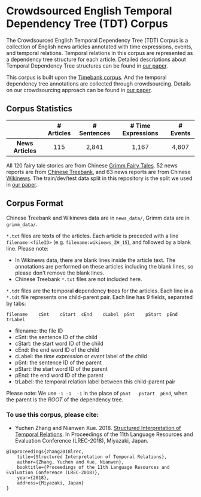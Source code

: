 # Crowdsourced English Temporal Dependency Tree (TDT) Corpus

The Crowdsourced English Temporal Dependency Tree (TDT) Corpus is a collection of English news articles annotated with time expressions, events, and temporal relations. Temporal relations in this corpus are represented as a dependency tree structure for each article. Detailed descriptions about Temporal Dependency Tree structures can be found in [our paper](https://arxiv.org/pdf/1808.07599.pdf).

This corpus is built upon the [Timebank corpus](http://www.timeml.org/timebank/timebank.html). And the temporal dependency tree annotations are collected through crowdsourcing. Details on our crowdsourcing approach can be found in [our paper](https://www.aclweb.org/anthology/S19-1019.pdf).

## Corpus Statistics


|  | # Articles | # Sentences | # Time Expressions | # Events |
| :---: | :---: | :---: | :---: | :---: |
| **News Articles** | 115 | 2,841 | 1,167 | 4,807 |

All 120 fairy tale stories are from Chinese [Grimm Fairy Tales](https://www.grimmstories.com/zh/grimm-tonghua). 52 news reports are from [Chinese Treebank](https://catalog.ldc.upenn.edu/LDC2016T13), and 63 news reports are from Chinese [Wikinews](https://zh.wikinews.org). The train/dev/test data split in this repository is the split we used in [our paper](https://arxiv.org/pdf/1808.07599.pdf).


## Corpus Format

Chinese Treebank and Wikinews data are in ```news_data/```, Grimm data are in ```grimm_data/```. 

```*.txt``` files are texts of the articles. Each article is preceded with a line ```filename:<fileID>``` (e.g. ```filename:wikinews_ZH_15```), and followed by a blank line. Please note:

- In Wikinews data, there are blank lines inside the article text. The annotations are performed on these articles including the blank lines, so please don't remove the blank lines.
- Chinese Treebank `*.txt` files are not included here.

```*.tdt``` files are the **t**emporal **d**ependency **t**rees for the articles. Each line in a ```*.tdt``` file represents one child-parent pair. Each line has 9 fields, separated by tabs:

```
filename    cSnt    cStart  cEnd    cLabel  pSnt    pStart  pEnd    trLabel
```
- filename: the file ID
- cSnt: the sentence ID of the child
- cStart: the start word ID of the child
- cEnd: the end word ID of the child
- cLabel: the *time expression* or *event* label of the child
- pSnt: the sentence ID of the parent
- pStart: the start word ID of the parent
- pEnd: the end word ID of the parent
- trLabel: the temporal relation label between this child-parent pair

Please note: We use `-1 -1  -1` in the place of `pSnt   pStart  pEnd`, when the parent is the *ROOT* of the dependency tree.

### To use this corpus, please cite:

- Yuchen Zhang and Nianwen Xue. 2018. [Structured Interpretation of Temporal Relations](https://arxiv.org/pdf/1808.07599.pdf). In Proceedings of the 11th Language Resources and Evaluation Conference (LREC-2018), Miyazaki, Japan.

```
@inproceedings{zhang2018lrec,
    title={Structured Interpretation of Temporal Relations},
    author={Zhang, Yuchen and Xue, Nianwen},
    booktitle={Proceedings of the 11th Language Resources and Evaluation Conference (LREC-2018)},
    year={2018},
    address={Miyazaki, Japan}
}
```
